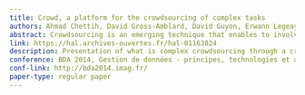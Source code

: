 ```yaml
---
title: Crowd, a platform for the crowdsourcing of complex tasks
authors: Ahmad Chettih, David Gross-Amblard, David Guyon, Erwann Legeay and Zoltan Miklos
abstract: Crowdsourcing is an emerging technique that enables to involve humans into information gathering or computational tasks. With the help of crowdsourcing platforms a group of participants (workers) can solve otherwise difficult problems. While the existing, generic crowdsourcing platforms such as Amazon Mechanical Turk have been used to address various challenges, they only support simple questions that we consider as basic tasks. In this demo we present Crowd, a platform where one can submit a workflow, which is a composition of such basic tasks. Crowd also supports a simple skill-management mechanism":" each basic task is annotated with expertise tags. Upon the validation of completed tasks, the worker's expertise is updated according to these tags. The worker's expertise can later be used for better task selection. Crowd is implemented in Python/Django, and can be used both on the Web or on mobile devices.
link: https://hal.archives-ouvertes.fr/hal-01163824
description: Presentation of what is complex crowdsourcing through a crowdsourcing web application with a workflow engine
conference: BDA 2014, Gestion de données - principes, technologies et applications, Autrans, France
conf-link: http://bda2014.imag.fr/
paper-type: regular paper
---
```

